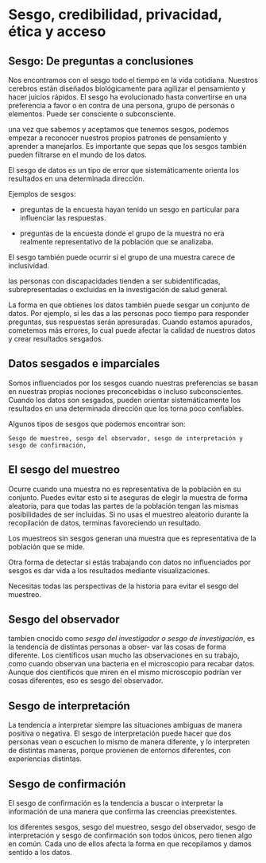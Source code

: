 # Sesgo, credibilidad, privacidad, ética y acceso

## Sesgo: De preguntas a conclusiones

Nos encontramos con el sesgo todo el tiempo en la vida cotidiana. Nuestros cerebros están diseñados biológicamente para
agilizar el pensamiento y hacer juicios rápidos. El sesgo ha evolucionado hasta convertirse en una preferencia a favor o
en contra de una persona, grupo de personas o elementos. Puede ser consciente o subconsciente.

una vez que sabemos y aceptamos que tenemos sesgos, podemos empezar a reconocer nuestros propios patrones de pensamiento
y aprender a manejarlos. Es importante que sepas que los sesgos también pueden filtrarse en el mundo de los datos.

El sesgo de datos es un tipo de error que sistemáticamente orienta los resultados en una determinada dirección.

Ejemplos de sesgos:

- preguntas de la encuesta hayan tenido un sesgo en particular para influenciar las respuestas.

- preguntas de la encuesta donde el grupo de la muestra no era realmente representativo de la población que se analizaba.

El sesgo también puede ocurrir si el grupo de una muestra carece de inclusividad.

las personas con discapacidades tienden a ser subidentificadas, subrepresentadas o excluidas en la investigación de
salud general.

La forma en que obtienes los datos también puede sesgar un conjunto de datos. Por ejemplo, si les das a las personas poco
tiempo para responder preguntas, sus respuestas serán apresuradas. Cuando estamos apurados, cometemos más errores, lo
cual puede afectar la calidad de nuestros datos y crear resultados sesgados.

## Datos sesgados e imparciales

Somos influenciados por los sesgos cuando nuestras preferencias se basan en nuestras propias nociones preconcebidas o
incluso subconscientes. Cuando los datos son sesgados, pueden orientar sistemáticamente los resultados en una determinada
dirección que los torna poco confiables.

Algunos tipos de sesgos que podemos encontrar son:

    Sesgo de muestreo, sesgo del observador, sesgo de interpretación y sesgo de confirmación,

## El sesgo del muestreo

Ocurre cuando una muestra no es representativa de la población en su conjunto. Puedes evitar esto si te aseguras de
elegir la muestra de forma aleatoria, para que todas las partes de la población tengan las mismas posibilidades de ser
incluidas. Si no usas el muestreo aleatorio durante la recopilación de datos, terminas favoreciendo un resultado.

Los muestreos sin sesgos generan una muestra que es representativa de la población que se mide.

Otra forma de detectar si estás trabajando con datos no influenciados por sesgos es dar vida a los resultados mediante
visualizaciones.

Necesitas todas las perspectivas de la historia para evitar el sesgo del muestreo.

## Sesgo del observador

tambien cnocido como *sesgo del investigador o sesgo de investigación*, es la tendencia de distintas personas a obser-
var las cosas de forma diferente. Los científicos usan mucho las observaciones en su trabajo, como cuando observan una
bacteria en el microscopio para recabar datos. Aunque dos científicos que miren en el mismo microscopio podrían ver cosas
diferentes, eso es sesgo del observador.

## Sesgo de interpretación

La tendencia a interpretar siempre las situaciones ambiguas de manera positiva o negativa. El sesgo de interpretación
puede hacer que dos personas vean o escuchen lo mismo de manera diferente, y lo interpreten de distintas maneras, porque
provienen de entornos diferentes, con experiencias distintas.

## Sesgo de confirmación

El sesgo de confirmación es la tendencia a buscar o interpretar la información de una manera que confirma las creencias
preexistentes.

los diferentes sesgos, sesgo del muestreo, sesgo del observador, sesgo de interpretación y sesgo de confirmación son todos
únicos, pero tienen algo en común. Cada uno de ellos afecta la forma en que recopilamos y damos sentido a los datos.
